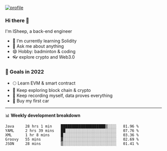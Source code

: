 [![profile](http://img.codelin.xyz/hello-im-isheep.svg)](https://www.calligrapher.ai/)

### Hi there 🐏

I'm ISheep, a back-end engineer

- 🔭 I’m currently learning Solidity
- 💬 Ask me about anything
- 😄 Hobby: badminton & coding
- 👓 explore crypto and Web3.0

### 🚀 Goals in 2022
+ 🌕 Learn EVM & smart contract
+ 🤔 Keep exploring block chain & crypto
+ 🐏 Keep recording myself, data proves everything
+ 🚗 Buy my first car

-------

📊 **Weekly development breakdown**
<!--START_SECTION:waka-->
```text
Java     28 hrs 1 min    ████████████████████▒░░░░   81.96 % 
YAML     2 hrs 39 mins   ██░░░░░░░░░░░░░░░░░░░░░░░   07.76 % 
XML      1 hr 8 mins     █░░░░░░░░░░░░░░░░░░░░░░░░   03.36 % 
Groovy   55 mins         ▓░░░░░░░░░░░░░░░░░░░░░░░░   02.69 % 
JSON     28 mins         ▒░░░░░░░░░░░░░░░░░░░░░░░░   01.41 % 
```
<!--END_SECTION:waka-->
